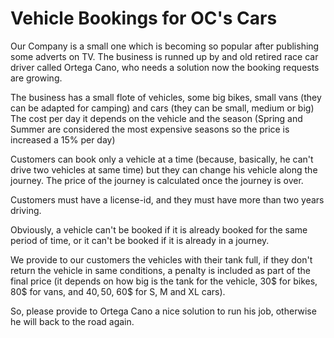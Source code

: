 # Vehicle Bookings for OC's Cars

Our Company is a small one which is becoming so popular after publishing some adverts on TV. The business is runned up by and old retired race car driver called Ortega Cano, who needs a solution now the booking requests are growing.

The business has a small flote of vehicles, some big bikes, small vans (they can be adapted for camping) and cars (they can be small, medium or big) The cost per day it depends on the vehicle and the season (Spring and Summer are considered the most expensive seasons so the price is increased a 15% per day)

Customers can book only a vehicle at a time (because, basically, he can't drive two vehicles at same time) but they can change his vehicle along the journey. The price of the journey is calculated once the journey is over.

Customers must have a license-id, and they must have more than two years driving.

Obviously, a vehicle can't be booked if it is already booked for the same period of time, or it can't be booked if it is already in a journey.

We provide to our customers the vehicles with their tank full, if they don't return the vehicle in same conditions, a penalty is included as part of the final price (it depends on how big is the tank for the vehicle, 30$ for bikes, 80$ for vans, and 40$, 50$, 60$ for S, M and XL cars).

So, please provide to Ortega Cano a nice solution to run his job, otherwise he will back to the road again.
